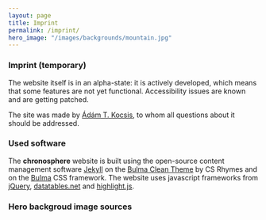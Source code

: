 ```yaml
---
layout: page
title: Imprint 
permalink: /imprint/
hero_image: "/images/backgrounds/mountain.jpg"
---
```


### Imprint (temporary)

The website itself is in an alpha-state: it is actively developed, which means that some features are not yet functional. Accessibility issues are known and are getting patched. 

The site was made by [Ádám T. Kocsis](https://palaeobiology.nat.fau.de/people/instructors/kocsis/), to whom all questions about it should be addressed. 

### Used software

The **chronosphere** website is built using the open-source content management software [Jekyll](https://jekyllrb.com/) on the [Bulma Clean Theme](https://github.com/chrisrhymes/bulma-clean-theme) by CS Rhymes and on the [Bulma](https://bulma.io/) CSS framework. The website uses javascript frameworks from [jQuery](https://jquery.com/), [datatables.net](https://datatables.net/) and [highlight.js](https://highlightjs.org/).

### Hero backgroud image sources

